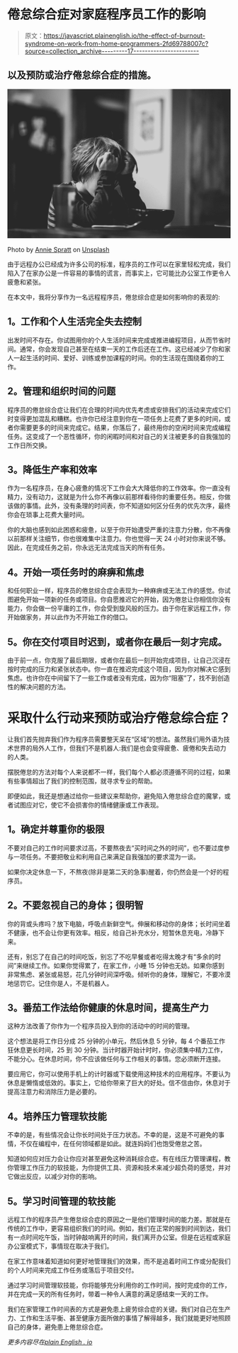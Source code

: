 # 倦怠综合症对家庭程序员工作的影响

> 原文：<https://javascript.plainenglish.io/the-effect-of-burnout-syndrome-on-work-from-home-programmers-2fd69788007c?source=collection_archive---------17----------------------->

## 以及预防或治疗倦怠综合症的措施。

![](img/f3500d107a617f4cf805ee203caaca03.png)

Photo by [Annie Spratt](https://unsplash.com/@anniespratt?utm_source=medium&utm_medium=referral) on [Unsplash](https://unsplash.com?utm_source=medium&utm_medium=referral)

由于远程办公已经成为许多公司的标准，程序员的工作可以在家里轻松完成，我们陷入了在家办公是一件容易的事情的谎言，而事实上，它可能比办公室工作更令人疲惫和紧张。

在本文中，我将分享作为一名远程程序员，倦怠综合症是如何影响你的表现的:

## **1。工作和个人生活完全失去控制**

出发时间不存在。你试图用你的个人生活时间来完成或推进编程项目，从而节省时间。通常，你会发现自己甚至在结束一天的工作后还在工作。这已经减少了你和家人一起生活的时间、爱好、训练或参加课程的时间。你的生活现在围绕着你的工作。

## **2。管理和组织时间的问题**

程序员的倦怠综合症让我们在合理的时间内优先考虑或安排我们的活动来完成它们时变得更加混乱和糟糕。也许你已经注意到你在一项任务上花费了更多的时间，或者你需要更多的时间来完成它。结果，你落后了，最终用你的空闲时间来完成编程任务。这变成了一个恶性循环，你的闲暇时间和对自己的关注被更多的自我强加的工作日所交换。

## **3。降低生产率和效率**

作为一名程序员，在身心疲惫的情况下工作会大大降低你的工作效率。你一直没有精力，没有动力，这就是为什么你不再像以前那样看待你的重要任务。相反，你做该做的事情。此外，没有条理的时间表，你不知道如何区分任务的优先次序，最终你会在琐事上花费大量时间。

你的大脑也感到如此困惑和疲惫，以至于你开始遭受严重的注意力分散，你不再像以前那样关注细节，你也很难集中注意力。你也觉得一天 24 小时对你来说不够。因此，在完成任务之前，你永远无法完成当天的所有任务。

## **4。开始一项任务时的麻痹和焦虑**

和任何职业一样，程序员的倦怠综合症会表现为一种麻痹或无法工作的感觉。你试图避免开始一项新的任务或项目。你自愿推迟它的开始，因为倦怠让你相信你没有能力，你会做一份平庸的工作，你会受到旋风般的压力。由于你在家远程工作，你开始做家务，并以此作为不开始工作的借口。

## **5。你在交付项目时迟到，或者你在最后一刻才完成。**

由于前一点，你克服了最后期限，或者你在最后一刻开始完成项目，让自己沉浸在按时完成的压力和紧张状态中。你一直在推迟完成这个项目，因为你对解决它感到焦虑。也许你在中间留下了一些工作或者没有完成，因为你“阻塞”了，找不到创造性的解决问题的方法。

# 采取什么行动来预防或治疗倦怠综合症？

让我们首先抛弃我们作为程序员需要整天呆在“区域”的想法。虽然我们用外语为技术世界的局外人工作，但我们不是机器人:我们是也会变得疲惫、疲倦和失去动力的人类。

摆脱倦怠的方法对每个人来说都不一样，我们每个人都必须遵循不同的过程，如果有些事情超出了我们的控制范围，就寻求专业的帮助。

即便如此，我还是想通过给你一些建议来帮助你，避免陷入倦怠综合症的魔掌，或者试图应对它，使它不会损害你的情绪健康或工作表现。

## **1。确定并尊重你的极限**

不要对自己的工作时间要求过高，不要熬夜去“买时间之外的时间”，也不要过度参与一项任务。不要把敬业和利用自己来满足自我强加的要求混为一谈。

如果你决定休息一下，不熬夜(除非是第二天的急事)醒着，你仍然会是一个好的程序员。

## **2。不要忽视自己的身体；很明智**

你的背或头疼吗？放下电脑，呼吸点新鲜空气。伸展和移动你的身体；长时间坐着不健康，也不会让你更有效率。相反，给自己补充水分，短暂休息充电，冷静下来。

还有，别忘了在自己的时间吃饭，别忘了不吃早餐或者吃得太晚才有“多余的时间”来继续工作。如果你觉得累了，在家工作，小睡 15 分钟也无妨。如果你感到非常焦虑、紧张或易怒，花几分钟时间深呼吸。倾听你的身体，理解它，不要冷漠地惩罚它。记住你是人，不是机器人。

## **3。番茄工作法给你健康的休息时间，提高生产力**

这种方法改善了你作为一个程序员投入到你的活动中的时间的管理。

这个想法是将工作日分成 25 分钟的小单元，然后休息 5 分钟，每 4 个番茄工作狂休息更长时间，25 到 30 分钟。当计时器开始计时时，你必须集中精力工作，不能分心。在休息时间，你不应该做任何与工作相关的事情。您必须断开连接。

要应用它，你可以使用手机上的计时器或下载使用这种技术的应用程序。不要认为休息是懒惰或低效的。事实上，它给你带来了巨大的好处。信不信由你，休息对于提高注意力和消除压力是必要的。

## **4。培养压力管理软技能**

不幸的是，有些情况会让你长时间处于压力状态。不幸的是，这是不可避免的事情，不仅在编程中，在任何领域都是如此。就连妈妈们也饱受倦怠之苦。

知道如何应对压力会让你应对甚至避免这种消耗综合症。有在线压力管理课程，教你管理工作压力的软技能，为你提供工具、资源和技术来减少超负荷的感觉，并对它做出反应，以减少对你的影响。

## **5。学习时间管理的软技能**

远程工作的程序员产生倦怠综合症的原因之一是他们管理时间的能力差。那就是在传统的工作中，更容易组织我们的时间。例如，我们在正常的报到时间到达，我们有一点时间吃午饭，当时钟敲响离开的时间，我们离开办公室。但是在远程或家庭办公室模式下，事情现在取决于我们。

在家工作意味着知道如何更好地管理我们的效果，而不是追着时间工作或分配我们的个人时间来完成工作任务或落后于项目交付。

通过学习时间管理软技能，你将能够充分利用你的工作时间，按时完成你的工作，并在完成一天的所有任务时，带着一种令人满意的满足感结束一天的工作。

我们在家管理工作时间表的方式是避免患上疲劳综合症的关键。我们对自己在生产力、工作和生活平衡、甚至健康方面所做的事情了解得越多，我们就能更好地照顾自己的身体，避免患上倦怠综合症。

*更多内容尽在*[*plain English . io*](http://plainenglish.io/)